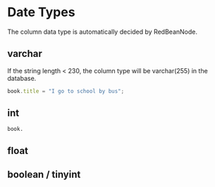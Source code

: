 # Date Types

The column data type is automatically decided by RedBeanNode.

## varchar

If the string length < 230, the column type will be varchar(255) in the database.

```javascript
book.title = "I go to school by bus";
```

## int

```
book.
```

## float


## boolean / tinyint
